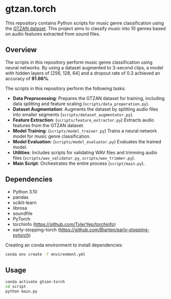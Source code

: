 # gtzan.torch

This repository contains Python scripts for music genre classification using the [GTZAN dataset](https://huggingface.co/datasets/marsyas/gtzan). This project aims to classify music into 10 genres based on audio features extracted from sound files.

## Overview

The scripts in this repository perform music genre classification using neural networks.  By using a dataset augmented to 3-second clips, a model with hidden layers of [256, 128, 64] and a dropout rate of 0.3 achieved an accuracy of **91.66%**.

The scripts in this repository perform the following tasks:

- **Data Preprocessing**: Prepares the GTZAN dataset for training, including data splitting and feature scaling (`scripts/data_preperation.py`).
- **Dataset Augmentation**: Augments the dataset by splitting audio files into smaller segments (`scripts/dataset_augmentator.py`).
- **Feature Extraction**: (`scripts/feature_extractor.py`) Extracts audio features from the GTZAN dataset.
- **Model Training**: (`scripts/model_trainer.py`) Trains a neural network model for music genre classification.
- **Model Evaluation**: (`scripts/model_evaluator.py`) Evaluates the trained model.
- **Utilities**: Includes scripts for validating WAV files and trimming audio files (`scripts/wav_validator.py`, `scripts/wav_trimmer.py`).
- **Main Script**: Orchestrates the entire process (`script/main.py`).

## Dependencies

- Python 3.10
- pandas
- scikit-learn
- librosa
- soundfile
- PyTorch
- torchinfo (https://github.com/TylerYep/torchinfo)
- early-stopping-torch (https://github.com/Bjarten/early-stopping-pytorch)

Creating an conda environment to install dependencies:

```sh
conda env create -f environment.yml
```

## Usage

```sh
conda activate gtzan-torch
cd script
python main.py
```
